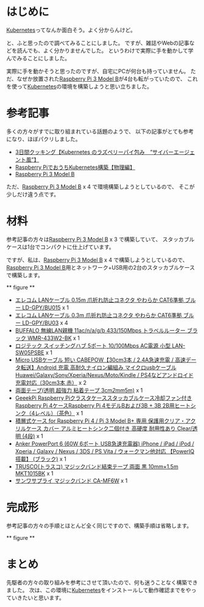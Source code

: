 # はじめに

[Kubernetes][]ってなんか面白そう。よく分からんけど。

と、ふと思ったので調べてみることにしました。
ですが、雑誌やWebの記事などを読んでも、よく分かりませんでした。
というわけで実際に手を動かして学んでみることにしました。

実際に手を動かそうと思ったのですが、自宅にPCが何台も持っていません。
ただ、なぜか放置された[Raspberry Pi 3 Model B][]が4台も転がっていたので、
これを使って[Kubernetes][]の環境を構築しようと思い立ちました。

# 参考記事

多くの方々がすでに取り組まれている話題のようで、
以下の記事がとても参考になり、ほぼパクリしました。

* [3日間クッキング【Kubernetes のラズペリーパイ包み　“サイバーエージェント風”】][]
* [Raspberry PiでおうちKubernetes構築【物理編】][]
* [Raspberry Pi 3 Model B][]

ただ、[Raspberry Pi 3 Model B][] x 4 で環境構築しようとしているので、
そこが少しだけ違う点です。

# 材料

参考記事の方々は[Raspberry Pi 3 Model B][] x 3 で構築していて、
スタッカブルケースは1台でコンパクトに仕上げています。

ですが、私は、[Raspberry Pi 3 Model B][] x 4 で構築しようとしているので、
[Raspberry Pi 3 Model B][]用とネットワーク+USB用の2台のスタッカブルケースで構築します。

** figure **

* [エレコム LANケーブル 0.15m 爪折れ防止コネクタ やわらか CAT6準拠 ブルー LD-GPY/BU015](https://www.amazon.co.jp/gp/product/B00G2PY0NU/ref=ppx_yo_dt_b_asin_title_o07_s00?ie=UTF8&psc=1) x 1
* [エレコム LANケーブル 0.3m 爪折れ防止コネクタ やわらか CAT6準拠 ブルー LD-GPY/BU03](https://www.amazon.co.jp/gp/product/B00G2PY0VW/ref=ppx_yo_dt_b_asin_title_o07_s00?ie=UTF8&psc=1) x 4
* [BUFFALO 無線LAN親機 11ac/n/a/g/b 433/150Mbps トラベルルーター ブラック WMR-433W2-BK](https://www.amazon.co.jp/gp/product/B07R2CKQXC/ref=ppx_yo_dt_b_search_asin_title?ie=UTF8&psc=1) x 1
* [ロジテック スイッチングハブ 5ポート 10/100Mbps AC電源 小型 LAN-SW05PSBE](https://www.amazon.co.jp/gp/product/B00D5Q7URW/ref=ppx_yo_dt_b_search_asin_title?ie=UTF8&psc=1) x 1
* [Micro USBケーブル 短い CABEPOW【30cm3本 / 2.4A急速充電 / 高速データ転送】Android 充電 高耐久ナイロン編組み マイクロusbケーブル Huawei/Galaxy/Sony/Xperia/Nexus/Moto/Kindle / PS4などアンドロイド 充電対応（30cm3本 赤）](https://www.amazon.co.jp/gp/product/B07K3WGLV7/ref=ppx_yo_dt_b_asin_title_o00_s01?ie=UTF8&psc=1) x 2
* [両面テープ(透明 超強力 粘着テープ 3cm*2mm*5m)](https://www.amazon.co.jp/gp/product/B07WNZWFK3/ref=ppx_yo_dt_b_asin_title_o00_s00?ie=UTF8&psc=1) x 1
* [GeeekPi Raspberry Piクラスタケーススタッカブルケース冷却ファン付きRaspberry Pi 4ケースRaspberry Pi 4モデルBおよび3B + 3B 2B用ヒートシンク（4レベル）（茶色）](https://www.amazon.co.jp/gp/product/B07TJZ2HDG/ref=ppx_yo_dt_b_asin_title_o00_s00?ie=UTF8&psc=1) x 1
* [積層式ケース for Raspberry Pi 4 / Pi 3 Model B+ 専用 保護用クリア・アクリルケース カバー アルミヒートシンク二個付き 高硬度 耐用性あり Clear/透明 (4段)](https://www.amazon.co.jp/gp/product/B01F8AHNBA/ref=ppx_yo_dt_b_asin_title_o00_s03?ie=UTF8&psc=1) x 1
* [Anker PowerPort 6 (60W 6ポート USB急速充電器) iPhone / iPad / iPod / Xperia / Galaxy / Nexus / 3DS / PS Vita / ウォークマン他対応 【PowerIQ搭載】 (ブラック)](https://www.amazon.co.jp/gp/product/B00PK1QBO8/ref=ppx_yo_dt_b_asin_title_o00_s02?ie=UTF8&psc=1) x 1
* [TRUSCO(トラスコ) マジックバンド結束テープ 両面 黒 10mm×1.5m MKT1015BK](https://www.amazon.co.jp/gp/product/B004OCOY84/ref=ppx_yo_dt_b_search_asin_title?ie=UTF8&psc=1) x 1
* [サンワサプライ マジックバンド CA-MF6W](https://www.amazon.co.jp/gp/product/B000SXOBGI/ref=ppx_yo_dt_b_search_asin_title?ie=UTF8&psc=1) x 1

# 完成形

参考記事の方々の手順とほとんど全く同じですので、構築手順は省略します。

** figure **

# まとめ

先駆者の方々の取り組みを参考にさせて頂いたので、何も迷うことなく構築できました。
次は、この環境に[Kubernetes][]をインストールして動作確認までをやっていきたいと思います。


[Kubernetes]: https://kubernetes.io/
[3日間クッキング【Kubernetes のラズペリーパイ包み　“サイバーエージェント風”】]: https://developers.cyberagent.co.jp/blog/archives/14721/
[Raspberry PiでおうちKubernetes構築【物理編】]: https://qiita.com/go_vargo/items/d1271ab60f2bba375dcc
[Raspberry Pi 3 Model B]: https://www.raspberrypi.org/products/raspberry-pi-3-model-b/
